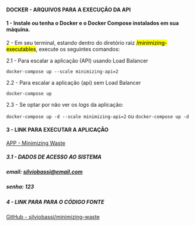 #### DOCKER - ARQUIVOS PARA A EXECUÇÃO DA API


#### 1 -  Instale ou tenha o Docker e o Docker Compose instalados em sua máquina.


2 - Em seu terminal, estando dentro do diretório raiz <mark>/minimizing-executables</mark>, execute os seguintes comandos:

2.1 - Para escalar a aplicação (API) usando Load Balancer

`docker-compose up --scale minimizing-api=2`

2.2 - Para escalar a aplicação (api) sem Load Balancer

`docker-compose up`

2.3 - Se optar por não ver os *logs* da aplicação:

`docker-compose up -d --scale minimizing-api=2` ou `docker-compose up -d`

#### 3 - LINK PARA EXECUTAR A APLICAÇÃO

[APP - Minimizing Waste](https://minimizing-waste.netlify.app)

##### 3.1 - DADOS DE ACESSO AO SISTEMA

##### **email: silviobassi@email.com**
##### **senha: 123**

##### 4 - LINK PARA PARA O CÓDIGO FONTE

[GitHub - silviobassi/minimizing-waste](https://github.com/silviobassi/minimizing-waste)
